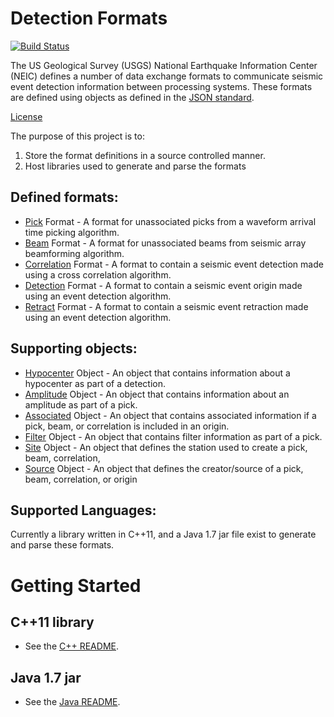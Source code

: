 # Detection Formats

[![Build Status](https://travis-ci.org/usgs/earthquake-detection-formats.svg?branch=master)](https://travis-ci.org/usgs/earthquake-detection-formats)

The US Geological Survey (USGS) National Earthquake Information Center (NEIC)
defines a number of data exchange formats to communicate seismic event detection
information between processing systems. These formats are defined using objects
as defined in the [JSON standard](http://www.json.org).


[License](LICENSE.md)

The purpose of this project is to:
1. Store the format definitions in a source controlled manner.
2. Host libraries used to generate and parse the formats

## Defined formats:
* [Pick](format-docs/Pick.md) Format - A format for unassociated picks from a
waveform arrival time picking algorithm.
* [Beam](format-docs/Beam.md) Format  - A format for unassociated beams from
seismic array beamforming algorithm.
* [Correlation](format-docs/Correlation.md) Format - A format to contain a
seismic event detection made using a cross correlation algorithm.
* [Detection](format-docs/Detection.md) Format - A format to contain a seismic
event origin made using an event detection algorithm.
* [Retract](format-docs/Retract.md) Format - A format to contain a seismic event
retraction made using an event detection algorithm.

## Supporting objects:
* [Hypocenter](format-docs/Hypocenter.md) Object - An object that contains information about
a hypocenter as part of a detection.
* [Amplitude](format-docs/Amplitude.md) Object - An object that contains
information about an amplitude as part of a pick.
* [Associated](format-docs/Associated.md) Object - An object that contains
associated information if a pick, beam, or correlation is included in an origin.
* [Filter](format-docs/Filter.md) Object - An object that contains filter
information as part of a pick.
* [Site](format-docs/Site.md) Object - An object that defines the station used
to create a pick, beam, correlation,
* [Source](format-docs/Source.md) Object - An object that defines the
creator/source of a pick, beam, correlation, or origin

## Supported Languages:
Currently a library written in C++11, and a Java 1.7 jar file exist to generate
and parse these formats.

Getting Started
=====

## C++11 library
* See the [C++ README](cpp/README.md).

## Java 1.7 jar
* See the [Java README](java/README.md).
